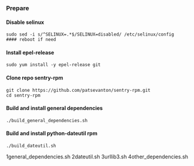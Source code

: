 ### Prepare

#### Disable selinux
```
sudo sed -i s/^SELINUX=.*$/SELINUX=disabled/ /etc/selinux/config
#### reboot if need
```

#### Install epel-release
```
sudo yum install -y epel-release git
```

#### Clone repo sentry-rpm
```
git clone https://github.com/patsevanton/sentry-rpm.git
cd sentry-rpm
```

#### Build and install general dependencies
```
./build_general_dependencies.sh
```

#### Build and install python-dateutil rpm
```
./build_dateutil.sh
```

1general_dependencies.sh
2dateutil.sh
3urllib3.sh
4other_dependencies.sh
